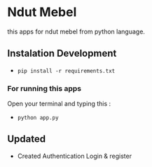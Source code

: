 # Ndut Mebel

this apps for ndut mebel from python language.

## Instalation Development

- `pip install -r requirements.txt`

### For running this apps

Open your terminal and typing this :

- `python app.py`

## Updated

- Created Authentication Login & register
